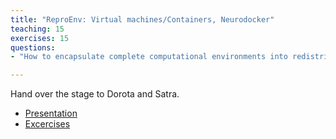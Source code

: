 ```yaml
---
title: "ReproEnv: Virtual machines/Containers, Neurodocker"
teaching: 15
exercises: 15
questions:
- "How to encapsulate complete computational environments into redistributable/reusable containers?"

---
```


Hand over the stage to Dorota and Satra.

- [Presentation](/presentations/containers/presentation/)
- [Excercises](/presentations/containers/exercises/)